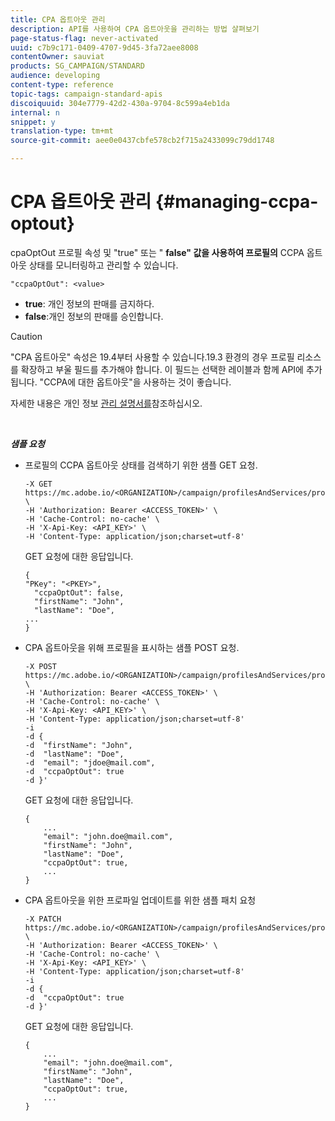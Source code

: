 ```yaml
---
title: CPA 옵트아웃 관리
description: API를 사용하여 CPA 옵트아웃을 관리하는 방법 살펴보기
page-status-flag: never-activated
uuid: c7b9c171-0409-4707-9d45-3fa72aee8008
contentOwner: sauviat
products: SG_CAMPAIGN/STANDARD
audience: developing
content-type: reference
topic-tags: campaign-standard-apis
discoiquuid: 304e7779-42d2-430a-9704-8c599a4eb1da
internal: n
snippet: y
translation-type: tm+mt
source-git-commit: aee0e0437cbfe578cb2f715a2433099c79dd1748

---
```



# CPA 옵트아웃 관리 {#managing-ccpa-optout}

cpaOptOut 프로필 속성 및 "true" 또는 " **false" 값을 사용하여 프로필의** CCPA 옵트아웃 상태를 모니터링하고 관리할 수 있습니다.

`"ccpaOptOut": <value>`

* **true**: 개인 정보의 판매를 금지하다.
* **false**:개인 정보의 판매를 승인합니다.

>[!CAUTION]
>
>"CPA 옵트아웃" 속성은 19.4부터 사용할 수 있습니다.19.3 환경의 경우 프로필 리소스를 확장하고 부울 필드를 추가해야 합니다. 이 필드는 선택한 레이블과 함께 API에 추가됩니다. "CCPA에 대한 옵트아웃"을 사용하는 것이 좋습니다.
>
>자세한 내용은 개인 정보 [관리 설명서를](https://helpx.adobe.com/campaign/kb/acs-privacy.html#ccpa)참조하십시오.

<br/>

***샘플 요청***

* 프로필의 CCPA 옵트아웃 상태를 검색하기 위한 샘플 GET 요청.

   ```
   -X GET https://mc.adobe.io/<ORGANIZATION>/campaign/profilesAndServices/profile/<PKEY> \
   -H 'Authorization: Bearer <ACCESS_TOKEN>' \
   -H 'Cache-Control: no-cache' \
   -H 'X-Api-Key: <API_KEY>' \
   -H 'Content-Type: application/json;charset=utf-8'
   ```

   GET 요청에 대한 응답입니다.

   ```
   {
   "PKey": "<PKEY>",
     "ccpaOptOut": false,
     "firstName": "John",
     "lastName": "Doe",
   ...
   }
   ```

* CPA 옵트아웃을 위해 프로필을 표시하는 샘플 POST 요청.

   ```
   -X POST https://mc.adobe.io/<ORGANIZATION>/campaign/profilesAndServices/profile/ \
   -H 'Authorization: Bearer <ACCESS_TOKEN>' \
   -H 'Cache-Control: no-cache' \
   -H 'X-Api-Key: <API_KEY>' \
   -H 'Content-Type: application/json;charset=utf-8'
   -i
   -d {
   -d  "firstName": "John",
   -d  "lastName": "Doe",
   -d  "email": "jdoe@mail.com",
   -d  "ccpaOptOut": true
   -d }'
   ```

   GET 요청에 대한 응답입니다.

   ```
   {
       ...
       "email": "john.doe@mail.com",
       "firstName": "John",
       "lastName": "Doe",
       "ccpaOptOut": true,
       ...
   }
   ```

* CPA 옵트아웃을 위한 프로파일 업데이트를 위한 샘플 패치 요청

   ```
   -X PATCH https://mc.adobe.io/<ORGANIZATION>/campaign/profilesAndServices/profile/<PKEY> \
   -H 'Authorization: Bearer <ACCESS_TOKEN>' \
   -H 'Cache-Control: no-cache' \
   -H 'X-Api-Key: <API_KEY>' \
   -H 'Content-Type: application/json;charset=utf-8'
   -i
   -d {
   -d  "ccpaOptOut": true
   -d }'
   ```

   GET 요청에 대한 응답입니다.

   ```
   {
       ...
       "email": "john.doe@mail.com",
       "firstName": "John",
       "lastName": "Doe",
       "ccpaOptOut": true,
       ...
   }
   ```
